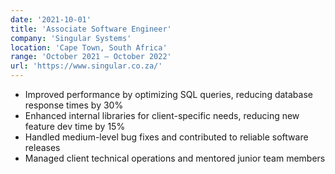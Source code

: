 ```yaml
---
date: '2021-10-01'
title: 'Associate Software Engineer'
company: 'Singular Systems'
location: 'Cape Town, South Africa'
range: 'October 2021 – October 2022'
url: 'https://www.singular.co.za/'
---
```


- Improved performance by optimizing SQL queries, reducing database response times by 30%
- Enhanced internal libraries for client-specific needs, reducing new feature dev time by 15%
- Handled medium-level bug fixes and contributed to reliable software releases
- Managed client technical operations and mentored junior team members
